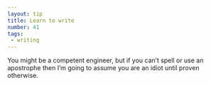 ```yaml
---
layout: tip
title: Learn to write
number: 41
tags:
 - writing
---
```


You might be a competent engineer, but if you can’t spell or use an apostrophe then I’m going to assume you are an idiot until proven otherwise.
